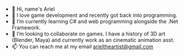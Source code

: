 - 👋 Hi, name's Ariel
- 👀 I love game development and recently got back into programming.
- 🌱 I’m currently learning C# and web programming alongside the .Net Framework.
- 💞️ I’m looking to collaborate on games. I have a history of 3D art (Blender, Maya) and currently work as an cinematic animation asst.
- 📫 You can reach me at my email arieltheartist@gmail.com

<!---
H1DENS33K/H1DENS33K is a ✨ special ✨ repository because its `README.md` (this file) appears on your GitHub profile.
You can click the Preview link to take a look at your changes.
--->
